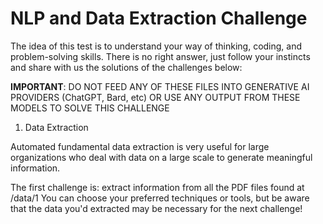 # NLP and Data Extraction Challenge

The idea of this test is to understand your way of thinking, coding, and problem-solving skills. There is no right answer, just follow your instincts and share with us the solutions of the challenges below:

**IMPORTANT**: DO NOT FEED ANY OF THESE FILES INTO GENERATIVE AI PROVIDERS (ChatGPT, Bard, etc) OR USE ANY OUTPUT FROM THESE MODELS TO SOLVE THIS CHALLENGE

1. Data Extraction

Automated fundamental data extraction is very useful for large organizations who deal with data on a large scale to generate meaningful information.

The first challenge is: extract information from all the PDF files found at /data/1
You can choose your preferred techniques or tools, but be aware that the data you'd extracted may be necessary for the next challenge!
